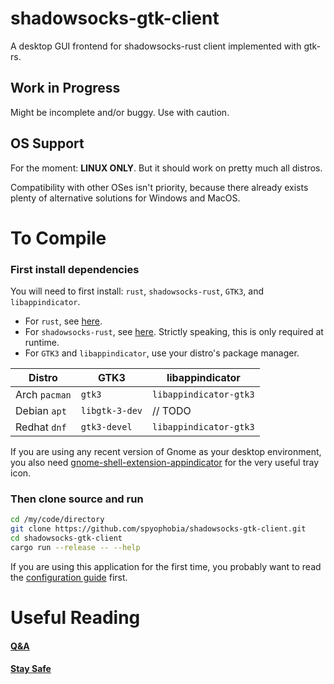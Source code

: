 # shadowsocks-gtk-client

A desktop GUI frontend for shadowsocks-rust client implemented with gtk-rs.

## Work in Progress

Might be incomplete and/or buggy. Use with caution.

## OS Support

For the moment: **LINUX ONLY**. But it should work on pretty much all distros.

Compatibility with other OSes isn't priority, because there already exists plenty of alternative solutions for Windows and MacOS.

# To Compile

### First install dependencies

You will need to first install: `rust`, `shadowsocks-rust`, `GTK3`, and `libappindicator`.
 - For `rust`, see [here](https://www.rust-lang.org/tools/install).
 - For `shadowsocks-rust`, see [here](https://www.rust-lang.org/tools/install). Strictly speaking, this is only required at runtime.
 - For `GTK3` and `libappindicator`, use your distro's package manager.

| Distro        | GTK3           | libappindicator        |
| ------------- | -------------- | ---------------------- |
| Arch `pacman` | `gtk3`         | `libappindicator-gtk3` |
| Debian `apt`  | `libgtk-3-dev` | // TODO                |
| Redhat `dnf`  | `gtk3-devel`   | `libappindicator-gtk3` |

If you are using any recent version of Gnome as your desktop environment, you also need [gnome-shell-extension-appindicator](https://extensions.gnome.org/extension/615) for the very useful tray icon.

### Then clone source and run

```sh
cd /my/code/directory
git clone https://github.com/spyophobia/shadowsocks-gtk-client.git
cd shadowsocks-gtk-client
cargo run --release -- --help
```

If you are using this application for the first time, you probably want to read the [configuration guide](res/QnA.md#how-to-customise-configuration) first.

# Useful Reading

#### [Q&A](res/QnA.md)

#### [Stay Safe](res/stay-safe.md)
